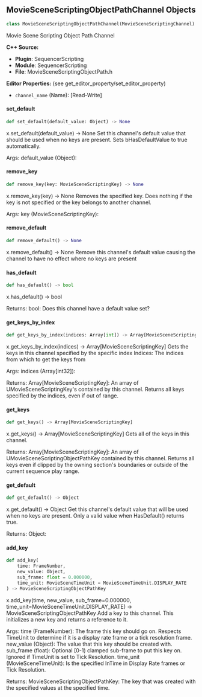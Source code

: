 ## MovieSceneScriptingObjectPathChannel Objects

```python
class MovieSceneScriptingObjectPathChannel(MovieSceneScriptingChannel)
```

Movie Scene Scripting Object Path Channel

**C++ Source:**

- **Plugin**: SequencerScripting
- **Module**: SequencerScripting
- **File**: MovieSceneScriptingObjectPath.h

**Editor Properties:** (see get_editor_property/set_editor_property)

- ``channel_name`` (Name):  [Read-Write]

<a id="unreal.MovieSceneScriptingObjectPathChannel.set_default"></a>

#### set_default

```python
def set_default(default_value: Object) -> None
```

x.set_default(default_value) -> None
Set this channel's default value that should be used when no keys are present.
Sets bHasDefaultValue to true automatically.

Args:
    default_value (Object):

<a id="unreal.MovieSceneScriptingObjectPathChannel.remove_key"></a>

#### remove_key

```python
def remove_key(key: MovieSceneScriptingKey) -> None
```

x.remove_key(key) -> None
Removes the specified key. Does nothing if the key is not specified or the key belongs to another channel.

Args:
    key (MovieSceneScriptingKey):

<a id="unreal.MovieSceneScriptingObjectPathChannel.remove_default"></a>

#### remove_default

```python
def remove_default() -> None
```

x.remove_default() -> None
Remove this channel's default value causing the channel to have no effect where no keys are present

<a id="unreal.MovieSceneScriptingObjectPathChannel.has_default"></a>

#### has_default

```python
def has_default() -> bool
```

x.has_default() -> bool


Returns:
    bool: Does this channel have a default value set?

<a id="unreal.MovieSceneScriptingObjectPathChannel.get_keys_by_index"></a>

#### get_keys_by_index

```python
def get_keys_by_index(indices: Array[int]) -> Array[MovieSceneScriptingKey]
```

x.get_keys_by_index(indices) -> Array[MovieSceneScriptingKey]
Gets the keys in this channel specified by the specific index
Indices: The indices from which to get the keys from

Args:
    indices (Array[int32]): 

Returns:
    Array[MovieSceneScriptingKey]: An array of UMovieSceneScriptingKey's contained by this channel. Returns all keys specified by the indices, even if out of range.

<a id="unreal.MovieSceneScriptingObjectPathChannel.get_keys"></a>

#### get_keys

```python
def get_keys() -> Array[MovieSceneScriptingKey]
```

x.get_keys() -> Array[MovieSceneScriptingKey]
Gets all of the keys in this channel.

Returns:
    Array[MovieSceneScriptingKey]: An array of UMovieSceneScriptingObjectPathKey contained by this channel. Returns all keys even if clipped by the owning section's boundaries or outside of the current sequence play range.

<a id="unreal.MovieSceneScriptingObjectPathChannel.get_default"></a>

#### get_default

```python
def get_default() -> Object
```

x.get_default() -> Object
Get this channel's default value that will be used when no keys are present. Only a valid
value when HasDefault() returns true.

Returns:
    Object:

<a id="unreal.MovieSceneScriptingObjectPathChannel.add_key"></a>

#### add_key

```python
def add_key(
    time: FrameNumber,
    new_value: Object,
    sub_frame: float = 0.000000,
    time_unit: MovieSceneTimeUnit = MovieSceneTimeUnit.DISPLAY_RATE
) -> MovieSceneScriptingObjectPathKey
```

x.add_key(time, new_value, sub_frame=0.000000, time_unit=MovieSceneTimeUnit.DISPLAY_RATE) -> MovieSceneScriptingObjectPathKey
Add a key to this channel. This initializes a new key and returns a reference to it.

Args:
    time (FrameNumber): The frame this key should go on. Respects TimeUnit to determine if it is a display rate frame or a tick resolution frame.
    new_value (Object): The value that this key should be created with.
    sub_frame (float): Optional [0-1) clamped sub-frame to put this key on. Ignored if TimeUnit is set to Tick Resolution.
    time_unit (MovieSceneTimeUnit): Is the specified InTime in Display Rate frames or Tick Resolution.

Returns:
    MovieSceneScriptingObjectPathKey: The key that was created with the specified values at the specified time.

<a id="unreal.MovieSceneScriptingStringKey"></a>